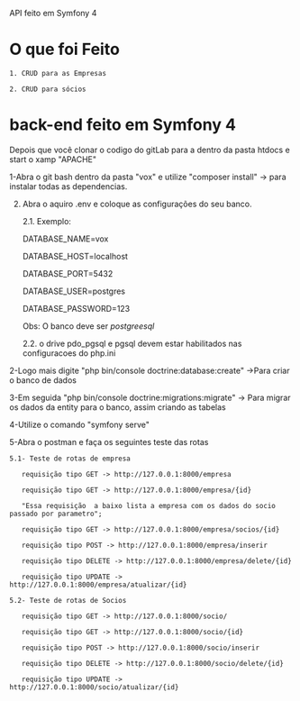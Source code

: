 API feito em Symfony 4

# O que foi Feito

	1. CRUD para as Empresas
	
	2. CRUD para sócios
  

# back-end feito em Symfony 4

Depois que você clonar o codigo do gitLab para a  dentro da pasta htdocs e start o xamp "APACHE"

  1-Abra o git bash dentro da pasta "vox" e utilize "composer install" -> para instalar todas as dependencias.
  
  2. Abra o aquiro .env e coloque as configurações do seu banco.
  
	  2.1. Exemplo:
		
		DATABASE_NAME=vox
		  
	   	DATABASE_HOST=localhost
		
		DATABASE_PORT=5432
		  
	  	DATABASE_USER=postgres
		
	  	DATABASE_PASSWORD=123
		
		Obs: O banco deve ser *postgreesql*
		
	 2.2. o drive pdo_pgsql e pgsql devem estar habilitados nas configuracoes do php.ini

  
  2-Logo mais digite "php bin/console doctrine:database:create" ->Para criar o banco de dados
  
  3-Em seguida "php bin/console doctrine:migrations:migrate" -> Para migrar os dados da entity para o banco, assim criando as tabelas
  
  4-Utilize o  comando "symfony serve"
  
  5-Abra o postman e faça os seguintes teste das rotas 
    
    5.1- Teste de rotas de empresa
    
       requisição tipo GET -> http://127.0.0.1:8000/empresa
       
       requisição tipo GET -> http://127.0.0.1:8000/empresa/{id}
       
       "Essa requisição  a baixo lista a empresa com os dados do socio passado por parametro";
       
       requisição tipo GET -> http://127.0.0.1:8000/empresa/socios/{id} 
       
       requisição tipo POST -> http://127.0.0.1:8000/empresa/inserir
       
       requisição tipo DELETE -> http://127.0.0.1:8000/empresa/delete/{id}
       
       requisição tipo UPDATE -> http://127.0.0.1:8000/empresa/atualizar/{id}
       
    5.2- Teste de rotas de Socios 
    
       requisição tipo GET -> http://127.0.0.1:8000/socio/
       
       requisição tipo GET -> http://127.0.0.1:8000/socio/{id}
       
       requisição tipo POST -> http://127.0.0.1:8000/socio/inserir
       
       requisição tipo DELETE -> http://127.0.0.1:8000/socio/delete/{id}
       
       requisição tipo UPDATE -> http://127.0.0.1:8000/socio/atualizar/{id}
       
       

    
  
       


